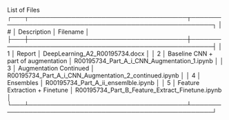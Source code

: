 List of Files
┌───┬─────────────────────────────────────┬───────────────────────────────────────────────────────┐
│ # │             Description             │                       Filename                        │
├───┼─────────────────────────────────────┼───────────────────────────────────────────────────────┤
│ 1 │ Report                              │ DeepLearning_A2_R00195734.docx                        │
│ 2 │ Baseline CNN + part of augmentation │ R00195734_Part_A_i_CNN_Augmentation_1.ipynb           │
│ 3 │ Augmentation Continued              │ R00195734_Part_A_i_CNN_Augmentation_2_continued.ipynb │
│ 4 │ Ensembles                           │ R00195734_Part_A_ii_ensemlble.ipynb                   │
│ 5 │ Feature Extraction + Finetune       │ R00195734_Part_B_Feature_Extract_Finetune.ipynb       │
└───┴─────────────────────────────────────┴───────────────────────────────────────────────────────┘


